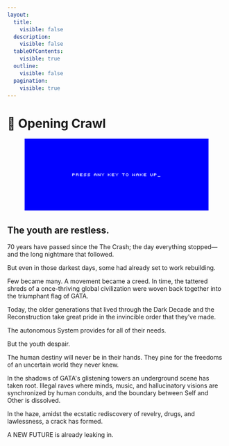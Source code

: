 ```yaml
---
layout:
  title:
    visible: false
  description:
    visible: false
  tableOfContents:
    visible: true
  outline:
    visible: false
  pagination:
    visible: true
---
```


# 🔵 Opening Crawl

<div data-full-width="true">

<figure><img src="../../.gitbook/assets/coda_cover.png" alt=""><figcaption></figcaption></figure>

</div>

## The youth are restless.

70 years have passed since the The Crash; the day everything stopped—and the long nightmare that followed.

But even in those darkest days, some had already set to work rebuilding.

Few became many. A movement became a creed. In time, the tattered shreds of a once-thriving global civilization were woven back together into the triumphant flag of GATA.

Today, the older generations that lived through the Dark Decade and the Reconstruction take great pride in the invincible order that they’ve made.

The autonomous System provides for all of their needs.&#x20;

But the youth despair.

The human destiny will never be in their hands. They pine for the freedoms of an uncertain world they never knew.

In the shadows of GATA's glistening towers an underground scene has taken root. Illegal raves where minds, music, and hallucinatory visions are synchronized by human conduits, and the boundary between Self and Other is dissolved.

In the haze, amidst the ecstatic rediscovery of revelry, drugs, and lawlessness, a crack has formed.

A NEW FUTURE is already leaking in.
